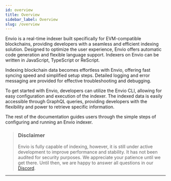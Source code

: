 ```yaml
---
id: overview
title: Overview
sidebar_label: Overview
slug: /overview
---
```



Envio is a real-time indexer built specifically for EVM-compatible blockchains, providing developers with a seamless and efficient indexing solution. Designed to optimize the user experience, Envio offers automatic code generation and flexible language support.
Indexers on Envio can be written in JavaScript, TypeScript or ReScript.

Indexing blockchain data becomes effortless with Envio, offering fast syncing speed and simplified setup steps. Detailed logging and error messaging are provided for effective troubleshooting and debugging.

<!-- One of the standout features of Envio is its ability to aggregate and index data from multiple chains into a hosted database, ensuring reliable uptime and providing monitoring capabilities for the indexer's health status.
-->
To get started with Envio, developers can utilize the Envio CLI, allowing for easy configuration and execution of the indexer. The indexed data is easily accessible through GraphQL queries, providing developers with the flexibility and power to retrieve specific information.

The rest of the documentation guides users through the simple steps of configuring and running an Envio indexer.


> ### Disclaimer
> Envio is fully capable of indexing, however, it is still under active development to improve performance and stability.
> It has not been audited for security purposes.
> We appreciate your patience until we get there. Until then, we are happy to answer all questions in our [Discord](https://discord.gg/Q9qt8gZ2fX).


---